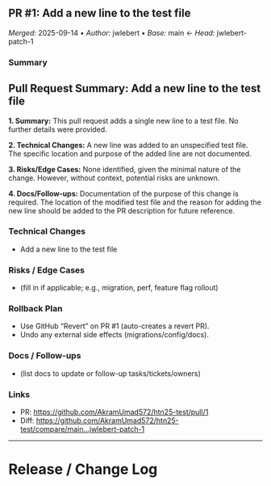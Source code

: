 ## PR #1: Add a new line to the test file
*Merged:* 2025-09-14 • *Author:* jwlebert • *Base:* main ← *Head:* jwlebert-patch-1
### Summary
## Pull Request Summary: Add a new line to the test file

**1. Summary:** This pull request adds a single new line to a test file.  No further details were provided.

**2. Technical Changes:** A new line was added to an unspecified test file.  The specific location and purpose of the added line are not documented.

**3. Risks/Edge Cases:**  None identified, given the minimal nature of the change.  However, without context, potential risks are unknown.

**4. Docs/Follow-ups:**  Documentation of the purpose of this change is required.  The location of the modified test file and the reason for adding the new line should be added to the PR description for future reference.
### Technical Changes
- Add a new line to the test file
### Risks / Edge Cases
- (fill in if applicable; e.g., migration, perf, feature flag rollout)
### Rollback Plan
- Use GitHub “Revert” on PR #1 (auto-creates a revert PR).
- Undo any external side effects (migrations/config/docs).
### Docs / Follow-ups
- (list docs to update or follow-up tasks/tickets/owners)
### Links
- PR: https://github.com/AkramUmad572/htn25-test/pull/1
- Diff: https://github.com/AkramUmad572/htn25-test/compare/main...jwlebert-patch-1
---
# Release / Change Log

